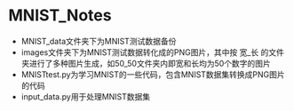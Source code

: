 # MNIST_Notes
- MNIST_data文件夹下为MNIST测试数据备份
- images文件夹下为MNIST测试数据转化成的PNG图片，其中按 宽_长 的文件夹进行了多种图片生成，如50_50文件夹内即宽和长均为50个数字的图片
- MNISTtest.py为学习MNIST的一些代码，包含MNIST数据集转换成PNG图片的代码
- input_data.py用于处理MNIST数据集

